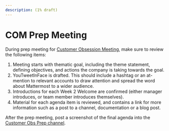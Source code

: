 ```yaml
---
description: (1% draft)
---
```


# COM Prep Meeting

During prep meeting for [Customer Obsession Meeting](https://handbook.mattermost.com/operations/operations/company-cadence#customer-obsession-meeting-aka-all-hands), make sure to review the following items:

1. Meeting starts with thematic goal, including the theme statement, defining objectives, and actions the company is taking towards the goal.
2. YouTweetInFace is drafted. This should include a hashtag or an at-mention to relevant accounts to draw attention and spread the word about Mattermost to a wider audience.
3. Introductions for each Week 2 Welcome are confirmed \(either manager introduces, or team member introduces themselves\).
4. Material for each agenda item is reviewed, and contains a link for more information such as a post to a channel, documentation or a blog post.

After the prep meeting, post a screenshot of the final agenda into the [Customer Obs Prep channel](https://community.mattermost.com/private-core/channels/cust-obs-prep).





